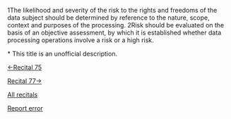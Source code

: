 
1The likelihood and severity of the risk to the rights and freedoms of the data subject should be determined by reference to the nature, scope, context and purposes of the processing. 2Risk should be evaluated on the basis of an objective assessment, by which it is established whether data processing operations involve a risk or a high risk.


\* This title is an unofficial description.




[←Recital 75](https://gdpr-info.eu/recitals/no-75/ "75 - Risks to the Rights and Freedoms of Natural Persons")


[Recital 77→](https://gdpr-info.eu/recitals/no-77/ "77 - Risk Assessment Guidelines")


[All recitals](https://gdpr-info.eu/recitals/)

[Report error](https://gdpr-info.eu/gf/?TB_iframe=true&height=306 "Your message")

